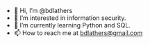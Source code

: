 - 👋 Hi, I’m @bdlathers
- 👀 I’m interested in information security.
- 🌱 I’m currently learning Python and SQL.
- 📫 How to reach me at bdlathers@gmail.com

<!---
bdlathers/bdlathers is a ✨ special ✨ repository because its `README.md` (this file) appears on your GitHub profile.
You can click the Preview link to take a look at your changes.
--->
